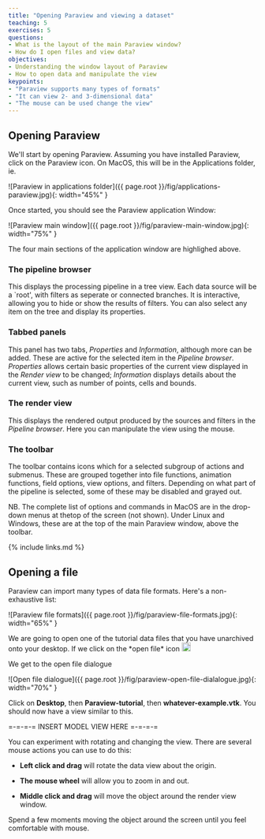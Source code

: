 ```yaml
---
title: "Opening Paraview and viewing a dataset"
teaching: 5
exercises: 5
questions:
- What is the layout of the main Paraview window?
- How do I open files and view data?
objectives:
- Understanding the window layout of Paraview 
- How to open data and manipulate the view
keypoints:
- "Paraview supports many types of formats"
- "It can view 2- and 3-dimensional data"
- "The mouse can be used change the view"
---
```


## Opening Paraview

We'll start by opening Paraview. Assuming you have installed Paraview,
click on the Paraview icon. On MacOS, this will be in the Applications
folder, ie.

![Paraview in applications folder]({{ page.root }}/fig/applications-paraview.jpg){: width="45%" }

Once started, you should see the Paraview application Window:

![Paraview main window]({{ page.root }}/fig/paraview-main-window.jpg){: width="75%" }

The four main sections of the application window are highlighed above.


### The pipeline browser

This displays the processing pipeline in a tree view. Each data source will be
a `root', with filters as seperate or connected branches. It is interactive,
allowing you to hide or show the results of filters. You can also select
any item on the tree and display its properties.


### Tabbed panels

This panel has two tabs, *Properties* and *Information*, although more can be
added. These are active for the selected item in the *Pipeline browser*.
*Properties* allows certain basic properties of the current view displayed
in the *Render view* to be changed; *Information* displays details about the
current view, such as number of points, cells and bounds.


### The render view

This displays the rendered output produced by the sources and filters in
the *Pipeline browser*. Here you can manipulate the view using the mouse.


### The toolbar

The toolbar contains icons which for a selected subgroup of actions and
submenus. These are grouped together into file functions, animation
functions, field options, view options, and filters. Depending on what
part of the pipeline is selected, some of these may be disabled and grayed out.

NB. The complete list of options and commands in MacOS are in the drop-down
menus at thetop of the screen (not shown). Under Linux and Windows, these
are at the top of the main Paraview window, above the toolbar.

{% include links.md %}


## Opening a file

Paraview can import many types of data file formats. Here's a non-exhaustive
list:

![Paraview file formats]({{ page.root }}/fig/paraview-file-formats.jpg){: width="65%" }

<p> We are going to open one of the tutorial data files that you have unarchived onto your desktop. If we click on the *open file* icon&nbsp;<img src="{{ page.root }}/fig/paraview-open-file.jpg" height=18pt> </p>

We get to the open file dialogue

![Open file dialogue]({{ page.root }}/fig/paraview-open-file-dialalogue.jpg){: width="70%" }

Click on **Desktop**, then **Paraview-tutorial**, then
**whatever-example.vtk**. You should now have a view similar to this.

=-=-=-= INSERT MODEL VIEW HERE =-=-=-=

You can experiment with rotating and changing the view. There are several
mouse actions you can use to do this:

- **Left click and drag** will rotate the data view about the origin.

- **The mouse wheel** will allow you to zoom in and out.

- **Middle click and drag** will move the object around the render view window.

Spend a few moments moving the object around the screen until you feel
comfortable with mouse.
